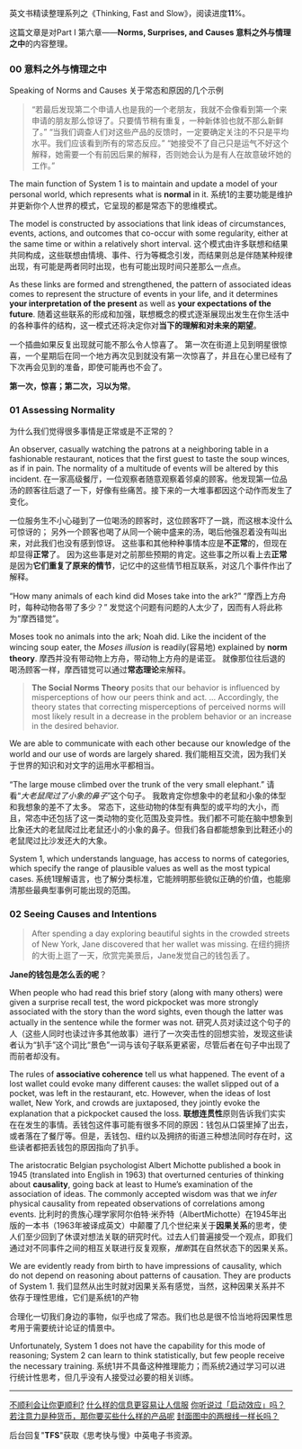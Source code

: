 英文书精读整理系列之《Thinking, Fast and Slow》，阅读进度**11**%。

这篇文章是对Part I 第六章——**Norms, Surprises, and Causes 意料之外与情理之中**的内容整理。 

### 00 意料之外与情理之中 
Speaking of Norms and Causes
关于常态和原因的几个示例
>“若最后发现第二个申请人也是我的一个老朋友，我就不会像看到第一个来申请的朋友那么惊讶了。只要情节稍有重复，一种新体验也就不那么新鲜了。”
>“当我们调查人们对这些产品的反馈时，一定要确定关注的不只是平均水平。我们应该看到所有的常态反应。”
>“她接受不了自己只是运气不好这个解释，她需要一个有前因后果的解释，否则她会认为是有人在故意破坏她的工作。”

The main function of System 1 is to maintain and update a model of your personal world, which represents what is **normal** in it. 
系统1的主要功能是维护并更新你个人世界的模式，它呈现的都是常态下的思维模式。

The model is constructed by associations that link ideas of circumstances, events, actions, and outcomes that co-occur with some regularity, either at the same time or within a relatively short interval.
这个模式由许多联想和结果共同构成，这些联想由情境、事件、行为等概念引发，而结果则总是伴随某种规律出现，有可能是两者同时出现，也有可能出现时间只差那么一点点。

As these links are formed and strengthened, the pattern of associated ideas comes to represent the structure of events in your life, and it determines **your interpretation of the present** as well as **your expectations of the future**.
随着这些联系的形成和加强，联想概念的模式逐渐展现出发生在你生活中的各种事件的结构，这一模式还将决定你对**当下的理解和对未来的期望**。

一个插曲如果反复出现就可能不那么令人惊喜了。 第一次在街道上见到明星很惊喜，一个星期后在同一个地方再次见到就没有第一次惊喜了，并且在心里已经有了下次再会见到的准备，即使可能再也不会了。

**第一次，惊喜；第二次，习以为常**。

### 01 Assessing Normality
为什么我们觉得很多事情是正常或是不正常的？

An observer, casually watching the patrons at a neighboring table in a fashionable restaurant, notices that the first guest to taste the soup winces, as if in pain. The normality of a multitude of events will be altered by this incident.
在一家高级餐厅，一位观察者随意观察着邻桌的顾客。他发现第一位品汤的顾客往后退了一下，好像有些痛苦。接下来的一大堆事都因这个动作而发生了变化。

一位服务生不小心碰到了一位喝汤的顾客时，这位顾客吓了一跳，而这根本没什么可惊讶的；
另外一个顾客也喝了从同一个碗中盛来的汤，喝后他强忍着没有叫出来，对此我们也没有感到惊讶。
这些事和其他种种事情本应是**不正常**的，但现在却显得**正常**了。
因为这些事是对之前那些预期的肯定。这些事之所以看上去**正常**是因为**它们重复了原来的情节**，记忆中的这些情节相互联系，对这几个事件作出了解释。

“How many animals of each kind did Moses take into the ark?”
“摩西上方舟时，每种动物各带了多少？”
发觉这个问题有问题的人太少了，因而有人将此称为“摩西错觉”。

Moses took no animals into the ark; Noah did. 
Like the incident of the wincing soup eater, the *Moses illusion* is readily(容易地) explained by **norm theory**.
摩西并没有带动物上方舟，带动物上方舟的是诺亚。
就像那位往后退的喝汤顾客一样，摩西错觉可以通过**常态理论**来解释。

>**The Social Norms Theory** posits that our behavior is influenced by misperceptions of how our peers think and act. ... Accordingly, the theory states that correcting misperceptions of perceived norms will most likely result in a decrease in the problem behavior or an increase in the desired behavior.

We are able to communicate with each other because our knowledge of the world and our use of words are largely shared. 
我们能相互交流，因为我们关于世界的知识和对文字的运用水平都相当。

“The large mouse climbed over the trunk of the very small elephant.”
请看“*大老鼠爬过了小象的鼻子*”这个句子。
我敢肯定你想象中的老鼠和小象的体型和我想象的差不了太多。
常态下，这些动物的体型有典型的或平均的大小，而且，常态中还包括了这一类动物的变化范围及变异性。我们都不可能在脑中想象到比象还大的老鼠爬过比老鼠还小的小象的鼻子。但我们各自都能想象到比鞋还小的老鼠爬过比沙发还大的大象。

System 1, which understands language, has access to norms of categories, which specify the range of plausible values as well as the most typical cases.
系统1理解语言，也了解分类标准，它能辨明那些貌似正确的价值，也能廓清那些最典型事例可能出现的范围。
### 02 Seeing Causes and Intentions
>After spending a day exploring beautiful sights in the crowded streets of New York, Jane discovered that her wallet was missing.
>在纽约拥挤的大街上逛了一天，欣赏完美景后，Jane发觉自己的钱包丢了。

**Jane的钱包是怎么丢的呢**？

When people who had read this brief story (along with many others) were given a surprise recall test, the word pickpocket was more strongly associated with the story than the word sights, even though the latter was actually in the sentence while the former was not. 
研究人员对读过这个句子的人（这些人同时也读过许多其他故事）进行了一次突击性的回想实验，发现这些读者认为“扒手”这个词比“景色”一词与该句子联系更紧密，尽管后者在句子中出现了而前者却没有。

The rules of **associative coherence** tell us what happened. The event of a lost wallet could evoke many different causes: the wallet slipped out of a pocket, was left in the restaurant, etc. However, when the ideas of lost wallet, New York, and crowds are juxtaposed, they jointly evoke the explanation that a pickpocket caused the loss. 
**联想连贯性**原则告诉我们实实在在发生的事情。丢钱包这件事可能有很多不同的原因：钱包从口袋里掉了出去，或者落在了餐厅等。但是，丢钱包、纽约以及拥挤的街道三种想法同时存在时，这些读者都把丢钱包的原因指向了扒手。

The aristocratic Belgian psychologist Albert Michotte published a book in 1945 (translated into English in 1963) that overturned centuries of thinking about **causality**, going back at least to Hume’s examination of the association of ideas. The commonly accepted wisdom was that we *infer* physical causality from repeated observations of correlations among events. 
比利时的贵族心理学家阿尔伯特·米乔特（AlbertMichotte）在1945年出版的一本书（1963年被译成英文）中颠覆了几个世纪来关于**因果关系**的思考，使人们至少回到了休谟对想法关联的研究时代。过去人们普遍接受一个观点，即我们通过对不同事件之间的相互关联进行反复观察，*推断*其在自然状态下的因果关系。

We are evidently ready from birth to have impressions of causality, which do not depend on reasoning about patterns of causation. They are products of System 1.
我们显然从出生时就对因果关系有感觉，当然，这种因果关系并不依存于理性思维，它们是系统1的产物

合理化一切我们身边的事物，似乎也成了常态。我们也总是很不恰当地将因果性思考用于需要统计论证的情景中。

Unfortunately, System 1 does not have the capability for this mode of reasoning; System 2 can learn to think statistically, but few people receive the necessary training.
系统1并不具备这种推理能力；而系统2通过学习可以进行统计性思考，但几乎没有人接受过必要的相关训练。

- - - - - 
[不顺利会让你更顺利?](https://mp.weixin.qq.com/s/_dumE8sgctQXKTqUuUmYEg)
[什么样的信息更容易让人信服](https://mp.weixin.qq.com/s/r0bX5x-VTu95XL4vILBADQ)
[你听说过「启动效应」吗？](https://mp.weixin.qq.com/s/fEMaqPtAoj6-ymWiz3jPEg)
[若注意力是种货币，那你要买些什么样的产品呢](https://mp.weixin.qq.com/s/rNA7JC2EvY4Xqqrf8lbCCg)
[封面图中的两根线一样长吗？](https://mp.weixin.qq.com/s/p2m1JIds49NOp3qUAJ1b0A)

后台回复"**TFS**"获取《思考快与慢》中英电子书资源。